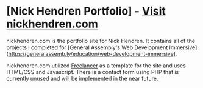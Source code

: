 # [Nick Hendren Portfolio] - [Visit nickhendren.com](http://www.nickhendren.com)

nickhendren.com is the portfolio site for Nick Hendren. It contains all of the projects I completed for [General Assembly's Web Development Immersive](https://generalassemb.ly/education/web-development-immersive].

nickhendren.com utilized [Freelancer](http://startbootstrap.com/template-overviews/freelancer/) as a template for the site and uses HTML/CSS and Javascript. There is a contact form using PHP that is currently unused and will be implemented in the near future.

